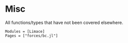 # Misc
All functions/types that have not been covered elsewhere.


```@autodocs
Modules = [Limace]
Pages = ["forces/bc.jl"]
```

<!-- ```@index
Modules = [Limace]
```

```@autodocs
Modules = [Limace]
``` -->
